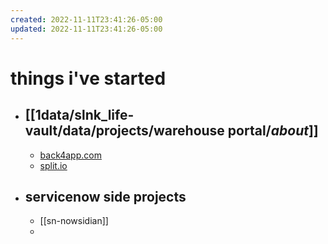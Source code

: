 ```yaml
---
created: 2022-11-11T23:41:26-05:00
updated: 2022-11-11T23:41:26-05:00
---
```

# things i've started
- ## [[1data/slnk_life-vault/data/projects/warehouse portal/_about_]]
	- [back4app.com](back4app.md)
	- [split.io]()
- ## servicenow side projects
	- [[sn-nowsidian]]
	- 

